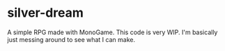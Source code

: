 # silver-dream
A simple RPG made with MonoGame.
This code is very WIP. I'm basically just messing around to see what I can make.
